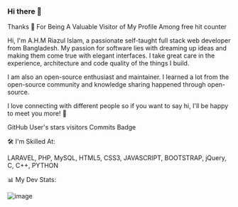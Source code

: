 ### Hi there 👋

<!--
**rihasan/rihasan** is a ✨ _special_ ✨ repository because its `README.md` (this file) appears on your GitHub profile.

Here are some ideas to get you started:

- 🔭 I’m currently working on ...
- 🌱 I’m currently learning ...
- 👯 I’m looking to collaborate on ...
- 🤔 I’m looking for help with ...
- 💬 Ask me about ...
- 📫 How to reach me: ...
- 😄 Pronouns: ...
- ⚡ Fun fact: ...
-->

Thanks 💙 For Being A Valuable Visitor of My Profile Among free hit counter

Hi, I'm A.H.M Riazul Islam, a passionate self-taught full stack web developer from Bangladesh. My passion for software lies with dreaming up ideas and making them come true with elegant interfaces. I take great care in the experience, architecture and code quality of the things I build.

I am also an open-source enthusiast and maintainer. I learned a lot from the open-source community and knowledge sharing happened through open-source.

I love connecting with different people so if you want to say hi, I'll be happy to meet you more! 🥰

GitHub User's stars visitors Commits Badge

🛠️ I'm Skilled At:

LARAVEL, PHP, MySQL, HTML5, CSS3, JAVASCRIPT, BOOTSTRAP, jQuery, C, C++, PYTHON

📊 My Dev Stats:

![image](https://user-images.githubusercontent.com/25907767/168701426-37d3c3af-edab-40b0-9e0e-eb0031910746.png)




